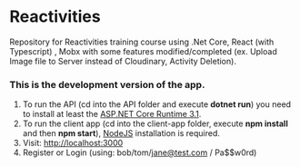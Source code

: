 # Reactivities
Repository for Reactivities training course using .Net Core, React (with Typescript) , Mobx with some features modified/completed (ex. Upload Image file to Server instead of Cloudinary, Activity Deletion).
### This is the development version of the app.
1. To run the API (cd into the API folder and execute **dotnet run**) you need to install at least the [ASP.NET Core Runtime 3.1](https://dotnet.microsoft.com/download/dotnet-core/3.1).
2. To run the client app (cd into the client-app folder, execute **npm install** and then **npm start**), [NodeJS](https://nodejs.org/en/) installation is required.
3. Visit: [http://localhost:3000](http://localhost:3000)
4. Register or Login (using: bob/tom/jane@test.com / Pa$$w0rd)
